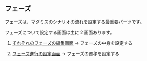 ## フェーズ

フェーズは、マダミスのシナリオの流れを設定する最重要パーツです。

フェーズについて設定する画面は主に 2 画面あります。

1. [それぞれのフェーズの編集画面](/overview/phase/basic.md)
   → フェーズの中身を設定する

2. [フェーズ進行の設定画面](/overview/phase/flow.md)
   → フェーズの遷移を設定する
